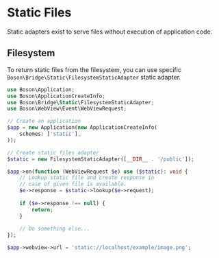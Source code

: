 # Static Files

Static adapters exist to serve files without execution of application code.

## Filesystem

To return static files from the filesystem, you can use specific 
`Boson\Bridge\Static\FilesystemStaticAdapter` static adapter.

```php
use Boson\Application;
use Boson\ApplicationCreateInfo;
use Boson\Bridge\Static\FilesystemStaticAdapter;
use Boson\WebView\Event\WebViewRequest;

// Create an application
$app = new Application(new ApplicationCreateInfo(
    schemes: ['static'],
));

// Create static files adapter
$static = new FilesystemStaticAdapter([__DIR__ . '/public']);

$app->on(function (WebViewRequest $e) use ($static): void {
    // Lookup static file and create response in
    // case of given file is available.
    $e->response = $static->lookup($e->request);
    
    if ($e->response !== null) {
        return;
    }
    
    // Do something else...
});

$app->webview->url = 'static://localhost/example/image.png';
```
